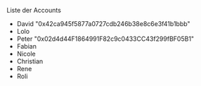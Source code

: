 Liste der Accounts

* David "0x42ca945f5877a0727cdb246b38e8c6e3f41b1bbb"
* Lolo
* Peter "0x02d4d44F1864991F82c9c0433CC43f299fBF05B1"
* Fabian
* Nicole
* Christian
* Rene
* Roli
